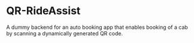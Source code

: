 # QR-RideAssist
A dummy backend for an auto booking app that enables booking of a cab by scanning a dynamically generated QR code.

